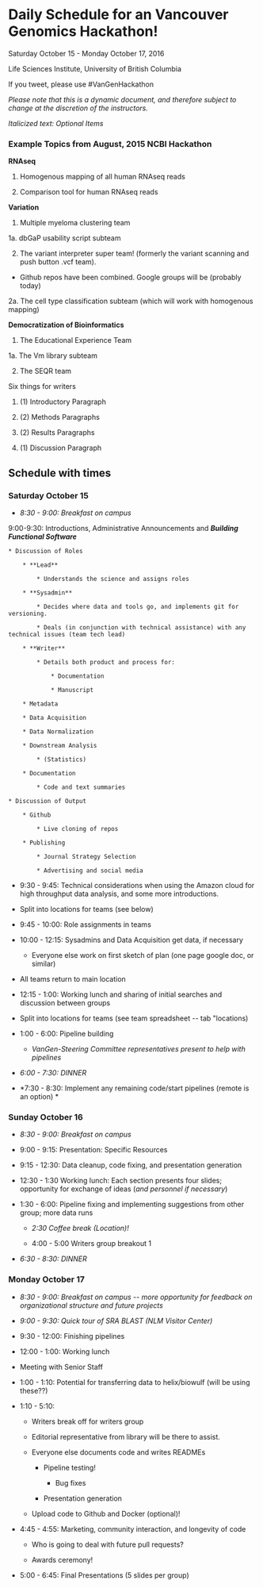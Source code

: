 # Daily Schedule for an Vancouver Genomics Hackathon!

Saturday October 15 - Monday October 17, 2016

Life Sciences Institute, University of British Columbia

If you tweet, please use #VanGenHackathon

*Please note that this is a dynamic document, and therefore subject to change at the discretion of the instructors.*

*Italicized text: Optional Items*

### Example Topics from August, 2015 NCBI Hackathon 

**RNAseq**

1.  Homogenous mapping of all human RNAseq reads

2.  Comparison tool for human RNAseq reads

**Variation**

1.  Multiple myeloma clustering team

1a. dbGaP usability script subteam

2.  The variant interpreter super team! (formerly the variant scanning and push button .vcf team).  

+ Github repos have been combined.  Google groups will be (probably today)

2a.  The cell type classification subteam (which will work with homogenous mapping)

**Democratization of Bioinformatics**

1.  The Educational Experience Team

1a.  The Vm library subteam

2.  The SEQR team

Six things for writers

1. (1) Introductory Paragraph

2. (2) Methods Paragraphs

3. (2) Results Paragraphs

4. (1) Discussion Paragraph

## Schedule with times

### Saturday October 15 

* *8:30 - 9:00:  Breakfast on campus*

9:00-9:30: Introductions, Administrative Announcements and **_Building Functional Software_**

    * Discussion of Roles

        * **Lead**

            * Understands the science and assigns roles

        * **Sysadmin**

            * Decides where data and tools go, and implements git for versioning.

            * Deals (in conjunction with technical assistance) with any technical issues (team tech lead)

        * **Writer**

            * Details both product and process for:

                * Documentation 

                * Manuscript

        * Metadata

        * Data Acquisition

        * Data Normalization

        * Downstream Analysis 

            * (Statistics)

        * Documentation 

            * Code and text summaries

    * Discussion of Output

        * Github

            * Live cloning of repos

        * Publishing

            * Journal Strategy Selection

            * Advertising and social media

* 9:30 - 9:45: Technical considerations when using the Amazon cloud for high throughput data analysis, and some more introductions.     

* Split into locations for teams (see below)

* 9:45 - 10:00: Role assignments in teams

* 10:00 - 12:15: Sysadmins and Data Acquisition get data, if necessary

    * Everyone else work on first sketch of plan (one page google doc, or similar)

* All teams return to main location

* 12:15 - 1:00: Working lunch and sharing of initial searches and discussion between groups

* Split into locations for teams (see team spreadsheet -- tab "locations)

* 1:00 - 6:00: Pipeline building 

    * *VanGen-Steering Committee representatives present to help with pipelines*

* *6:00 - 7:30: DINNER*

* *7:30 - 8:30: Implement any remaining code/start pipelines (remote is an option) *

### Sunday October 16

* *8:30 - 9:00:  Breakfast on campus*

* 9:00 - 9:15: Presentation: Specific Resources

* 9:15 - 12:30: Data cleanup, code fixing, and presentation generation

* 12:30 - 1:30 Working lunch: Each section presents four slides; opportunity for exchange of ideas (*and personnel if necessary*)

* 1:30 - 6:00: Pipeline fixing and implementing suggestions from other group; more data runs

    * *2:30 Coffee break (Location)!*

    * 4:00 - 5:00 Writers group breakout 1

* *6:30 - 8:30: DINNER*

### Monday October 17

* *8:30 - 9:00:  Breakfast on campus --  more opportunity for feedback on organizational structure and future projects*

* *9:00 - 9:30: Quick tour of SRA BLAST (NLM Visitor Center)*

* 9:30 - 12:00:  Finishing pipelines 

* 12:00 - 1:00: Working lunch

* Meeting with Senior Staff

* 1:00 - 1:10: Potential for transferring data to helix/biowulf (will be using these??)

* 1:10 - 5:10: 

    * Writers break off for writers group

    * Editorial representative from library will be there to assist.  

    * Everyone else documents code and writes READMEs

        * Pipeline testing!

            * Bug fixes  

        * Presentation generation

    * Upload code to Github and Docker (optional)!

* 4:45 - 4:55: Marketing, community interaction, and longevity of code 

    * Who is going to deal with future pull requests?

    * Awards ceremony!

* 5:00 - 6:45: Final Presentations (5 slides per group) 

